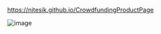 https://nitesik.github.io/CrowdfundingProductPage

![image](https://user-images.githubusercontent.com/54138969/202889779-544d9ebb-0ebc-4b3d-8a8b-171202340e9e.png)
